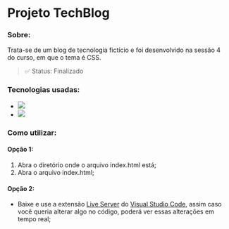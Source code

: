 # Projeto TechBlog

### Sobre:
Trata-se de um blog de tecnologia fictício e foi desenvolvido na sessão 4  do curso, em que o tema é CSS.

> ✅ Status: Finalizado

### Tecnologias usadas:
<ul>
  <li>
    <a href="https://developer.mozilla.org/pt-BR/docs/Web/HTML">
      <img src="https://img.shields.io/badge/HTML5-E34F26?style=for-the-badge&logo=html5&logoColor=white">
    </a>
  </li>
  <li>
    <a href="https://developer.mozilla.org/pt-BR/docs/Web/CSS">
      <img src="https://img.shields.io/badge/CSS3-1572B6?style=for-the-badge&logo=css3&logoColor=white">
    </a>
  </li>
</ul>

### Como utilizar:
#### Opção 1:
<ol>
  <li>
    Abra o diretório onde o arquivo index.html está;
  </li>
  <li>
    Abra o arquivo index.html;
  </li>
</ol>

#### Opção 2:
- Baixe e use a extensão [Live Server](https://marketplace.visualstudio.com/items?itemName=ritwickdey.LiveServer) do [Visual Studio Code](https://code.visualstudio.com/download), assim caso você queria alterar algo no código, poderá ver essas alterações em tempo real;
